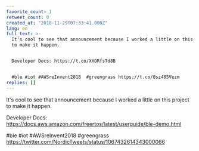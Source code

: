 ```yaml
---
favorite_count: 1
retweet_count: 0
created_at: "2018-11-29T07:33:41.000Z"
lang: en
full_text: >-
  It's cool to see that announcement because I worked a little on this project
  to make it happen.


  Developer Docs: https://t.co/XXORfsTd8B


  #ble #iot #AWSreInvent2018  #greengrass https://t.co/0sz485Vezm
replies: []
---
```


It's cool to see that announcement because I worked a little on this project to
make it happen.

Developer Docs:
<https://docs.aws.amazon.com/freertos/latest/userguide/ble-demo.html>

#ble #iot #AWSreInvent2018 #greengrass
<https://twitter.com/NordicTweets/status/1067432614343000066>
